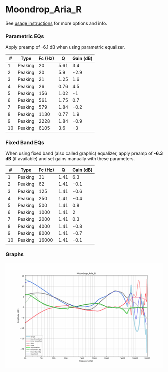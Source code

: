 # Moondrop_Aria_R
See [usage instructions](https://github.com/jaakkopasanen/AutoEq#usage) for more options and info.

### Parametric EQs
Apply preamp of -6.1 dB when using parametric equalizer.

|   # | Type    |   Fc (Hz) |    Q |   Gain (dB) |
|-----|---------|-----------|------|-------------|
|   1 | Peaking |        20 | 5.61 |         3.4 |
|   2 | Peaking |        20 | 5.9  |        -2.9 |
|   3 | Peaking |        21 | 1.25 |         1.6 |
|   4 | Peaking |        26 | 0.76 |         4.5 |
|   5 | Peaking |       156 | 1.02 |        -1   |
|   6 | Peaking |       561 | 1.75 |         0.7 |
|   7 | Peaking |       579 | 1.84 |        -0.2 |
|   8 | Peaking |      1130 | 0.77 |         1.9 |
|   9 | Peaking |      2228 | 1.84 |        -0.9 |
|  10 | Peaking |      6105 | 3.6  |        -3   |

### Fixed Band EQs
When using fixed band (also called graphic) equalizer, apply preamp of **-6.3 dB** (if available) and set gains manually with these parameters.

|   # | Type    |   Fc (Hz) |    Q |   Gain (dB) |
|-----|---------|-----------|------|-------------|
|   1 | Peaking |        31 | 1.41 |         6.3 |
|   2 | Peaking |        62 | 1.41 |        -0.1 |
|   3 | Peaking |       125 | 1.41 |        -0.6 |
|   4 | Peaking |       250 | 1.41 |        -0.4 |
|   5 | Peaking |       500 | 1.41 |         0.8 |
|   6 | Peaking |      1000 | 1.41 |         2   |
|   7 | Peaking |      2000 | 1.41 |         0.3 |
|   8 | Peaking |      4000 | 1.41 |        -0.8 |
|   9 | Peaking |      8000 | 1.41 |        -0.7 |
|  10 | Peaking |     16000 | 1.41 |        -0.1 |

### Graphs
![](./Moondrop_Aria_R.png)
